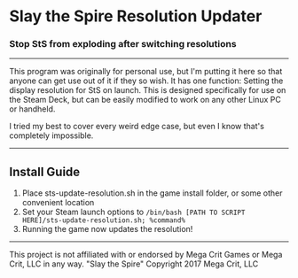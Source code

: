 # Slay the Spire Resolution Updater
### Stop StS from exploding after switching resolutions

---

This program was originally for personal use, but I'm putting it here so that
anyone can get use out of it if they so wish. It has one function:
Setting the display resolution for StS on launch. This is designed specifically
for use on the Steam Deck, but can be easily modified to work on any other
Linux PC or handheld.

I tried my best to cover every weird edge case, but even I know that's
completely impossible.

---

## Install Guide
1. Place sts-update-resolution.sh in the game install folder,
or some other convenient location
2. Set your Steam launch options to
`/bin/bash [PATH TO SCRIPT HERE]/sts-update-resolution.sh; %command%`
3. Running the game now updates the resolution!

---

This project is not affiliated with or endorsed by Mega Crit Games
or Mega Crit, LLC in any way.
"Slay the Spire" Copyright 2017 Mega Crit, LLC

